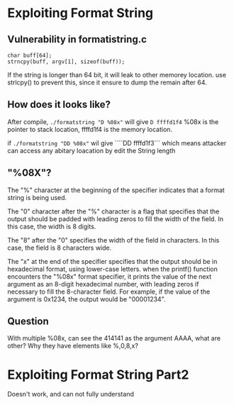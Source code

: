 # Exploiting Format String
## Vulnerability in formatistring.c
```
char buff[64];
strncpy(buff, argv[1], sizeof(buff));
```
If the string is longer than 64 bit, it will leak to other memorey location.
use strlcpy() to prevent this, since it ensure to dump the remain after 64.

## How does it looks like?
After compile, ```./formatstring "D %08x"``` will give ```D ffffd1f4```
%08x is the pointer to stack location, ffffd1f4 is the memory location.

if ```./formatstring "DD %08x"``` wil give ````DD ffffd1f3```
which means attacker can access any abitary loacation by edit the String length

## "%08X"?
The "%" character at the beginning of the specifier indicates that a format string is being used.

The "0" character after the "%" character is a flag that specifies that the output should be padded with leading zeros to fill the width of the field. In this case, the width is 8 digits.

The "8" after the "0" specifies the width of the field in characters. In this case, the field is 8 characters wide.

The "x" at the end of the specifier specifies that the output should be in hexadecimal format, using lower-case letters.
when the printf() function encounters the "%08x" format specifier, it prints the value of the next argument as an 8-digit hexadecimal number, with leading zeros if necessary to fill the 8-character field. For example, if the value of the argument is 0x1234, the output would be "00001234".

## Question
With multiple %08x, can see the 414141 as the argument AAAA, what are other? Why they have elements like %,0,8,x?

# Exploiting Format String Part2
Doesn't work, and can not fully understand